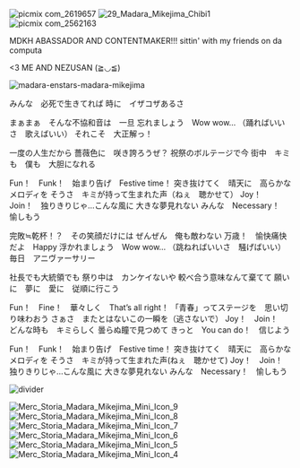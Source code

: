 ![picmix com_2619657](https://github.com/user-attachments/assets/8467170a-2528-488b-8c47-c146d0e8e66b)
![29_Madara_Mikejima_Chibi1](https://github.com/user-attachments/assets/d1cd4edf-b926-4675-8eb1-f3880e3f9d9f)
![picmix com_2562163](https://github.com/user-attachments/assets/e2ef8277-1718-4019-989a-895aae805a2e) 


MDKH ABASSADOR AND CONTENTMAKER!!! 
sittin' with my friends on da computa


 
 <3 ME AND NEZUSAN (≧◡≦) 


![madara-enstars-madara-mikejima](https://github.com/user-attachments/assets/99213e53-62ee-4995-8aa5-858feb96f068)


みんな　必死で生きてれば
時に　イザコザあるさ

まぁまぁ　そんな不協和音は　一旦
忘れましょう　Wow wow…
（踊ればいいさ　歌えばいい）
それこそ　大正解っ！

一度の人生だから
薔薇色に　咲き誇ろうぜ？
祝祭のボルテージで今
街中　キミも　僕も　大胆になれる

Fun！　Funk！　始まり告げ　Festive time！
突き抜けてく　晴天に　高らかなメロディを
そうさ　キミが持って生まれた声（ねぇ　聴かせて）
Joy！　Join！　独りきりじゃ…こんな風に
大きな夢見れない
みんな　Necessary！　愉しもう

完敗≒乾杯！？　その笑顔だけには
ぜんぜん　俺も敵わない
万歳！　愉快痛快だよ　Happy
浮かれましょう　Wow wow…
（跳ねればいいさ　騒げばいい）
毎日　アニヴァーサリー

社長でも大統領でも
祭り中は　カンケイないや
較べ合う意味なんて棄てて
願いに　夢に　愛に　従順に行こう

Fun！　Fine！　華々しく　That’s all right！
「青春」ってステージを　思い切り味わおう
さぁさ　またとはないこの一瞬を（逃さないで）
Joy！　Join！　どんな時も　キミらしく
曇らぬ瞳で見つめて
きっと　You can do！　信じよう

Fun！　Funk！　始まり告げ　Festive time！
突き抜けてく　晴天に　高らかなメロディを
そうさ　キミが持って生まれた声(ねぇ　聴かせて)
Joy！　Join！　独りきりじゃ…こんな風に
大きな夢見れない
みんな　Necessary！　愉しもう

 ![divider](https://github.com/user-attachments/assets/2c138ccb-5803-4c78-bd4f-c07eacf7b76f)

 
![Merc_Storia_Madara_Mikejima_Mini_Icon_9](https://github.com/user-attachments/assets/0430f49c-9543-4b1d-a95f-7eb4c0d8b88c)
![Merc_Storia_Madara_Mikejima_Mini_Icon_8](https://github.com/user-attachments/assets/aafe3c74-7e00-4c2e-88e4-d40eb467a1e2)
![Merc_Storia_Madara_Mikejima_Mini_Icon_7](https://github.com/user-attachments/assets/63b7d256-672d-4a6e-aaf8-0535a88b43fe)
![Merc_Storia_Madara_Mikejima_Mini_Icon_6](https://github.com/user-attachments/assets/a14c408e-af8c-42b8-ab52-7fb00aa71b6a)
![Merc_Storia_Madara_Mikejima_Mini_Icon_5](https://github.com/user-attachments/assets/f2cdada9-993b-447e-bcf7-22b6d3eaf17f)
![Merc_Storia_Madara_Mikejima_Mini_Icon_4](https://github.com/user-attachments/assets/e767fdb4-a749-48e2-848d-e2d0ab5668b5)
